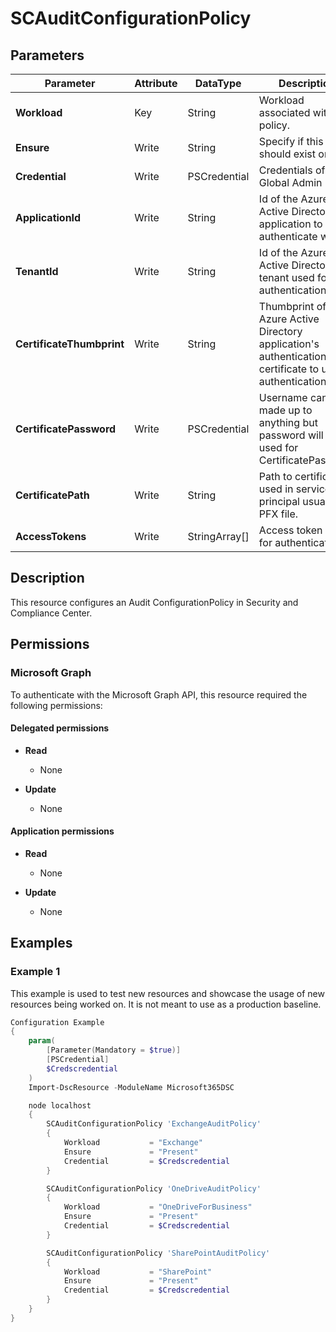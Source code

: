 ﻿# SCAuditConfigurationPolicy

## Parameters

| Parameter | Attribute | DataType | Description | Allowed Values |
| --- | --- | --- | --- | --- |
| **Workload** | Key | String | Workload associated with the policy. | `Exchange`, `SharePoint`, `OneDriveForBusiness` |
| **Ensure** | Write | String | Specify if this policy should exist or not. | `Present`, `Absent` |
| **Credential** | Write | PSCredential | Credentials of the Global Admin | |
| **ApplicationId** | Write | String | Id of the Azure Active Directory application to authenticate with. | |
| **TenantId** | Write | String | Id of the Azure Active Directory tenant used for authentication. | |
| **CertificateThumbprint** | Write | String | Thumbprint of the Azure Active Directory application's authentication certificate to use for authentication. | |
| **CertificatePassword** | Write | PSCredential | Username can be made up to anything but password will be used for CertificatePassword | |
| **CertificatePath** | Write | String | Path to certificate used in service principal usually a PFX file. | |
| **AccessTokens** | Write | StringArray[] | Access token used for authentication. | |

## Description

This resource configures an Audit ConfigurationPolicy
in Security and Compliance Center.

## Permissions

### Microsoft Graph

To authenticate with the Microsoft Graph API, this resource required the following permissions:

#### Delegated permissions

- **Read**

    - None

- **Update**

    - None

#### Application permissions

- **Read**

    - None

- **Update**

    - None

## Examples

### Example 1

This example is used to test new resources and showcase the usage of new resources being worked on.
It is not meant to use as a production baseline.

```powershell
Configuration Example
{
    param(
        [Parameter(Mandatory = $true)]
        [PSCredential]
        $Credscredential
    )
    Import-DscResource -ModuleName Microsoft365DSC

    node localhost
    {
        SCAuditConfigurationPolicy 'ExchangeAuditPolicy'
        {
            Workload           = "Exchange"
            Ensure             = "Present"
            Credential         = $Credscredential
        }

        SCAuditConfigurationPolicy 'OneDriveAuditPolicy'
        {
            Workload           = "OneDriveForBusiness"
            Ensure             = "Present"
            Credential         = $Credscredential
        }

        SCAuditConfigurationPolicy 'SharePointAuditPolicy'
        {
            Workload           = "SharePoint"
            Ensure             = "Present"
            Credential         = $Credscredential
        }
    }
}
```

